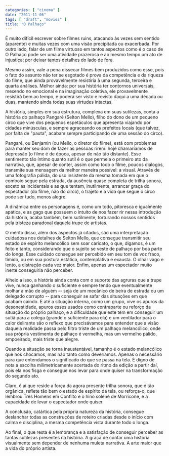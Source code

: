 ```yaml
---
categories: [ "cinema" ]
date: "2011-11-06"
tags: [ "draft", "movies" ]
title: "O Palhaço"
---
```

É muito difícil escrever sobre filmes ruins, atacando às vezes
sem sentido (aparente) e muitas vezes com uma visão precipitada ou
exacerbada. Por outro lado, falar de um filme virtuoso em tantos aspectos
como é o caso de O Palhaço pode ser uma atividade prazerosa e ao mesmo
tempo um ato de injustiça: por deixar tantos detalhes do lado de fora.

Mesmo assim, vale a pena dissecar filmes bem produzidos como esse, pois
o fato do assunto não ter se esgotado é prova da competência e da
riqueza do filme, que ainda provavelmente resistiria à uma segunda,
terceira e quarta análises. Melhor ainda: por sua história ter
contornos universais, mexendo no emocional e na imaginação coletiva,
ele provavelmente resistirá bem ao tempo, e poderá ser visto e revisto
daqui a uma década ou duas, mantendo ainda todas suas virtudes intactas.

A história, simples em sua estrutura, complexa em suas sutilezas, conta
a história do palhaço Pangaré (Selton Mello), filho do dono de um
pequeno circo que vive dos pequenos espetáculos que apresenta viajando
por cidades minúsculas, e sempre agraceando os prefeitos locais (que
talvez, por falta de "pauta", acabam sempre participando de uma sessão
do circo).

Pangaré, ou Benjamin (ou Mello, o diretor do filme), está com problemas
para manter seu dom de fazer as pessoas rirem: hoje chamaríamos de
depressão (o filme é de época, apesar de não tão distante). Esse
sentimento tão íntimo quanto sutil é o que permeia o primeiro
ato da narrativa, que, apesar de conter, assim como todo o filme,
poucos diálogos, transmite sua mensagem da melhor maneira possível:
a visual. Através de uma fotografia pálida, do uso insistente da mesma
tomada em que o comboio segue pela estrada, da ausência quase completa
de trilha sonora, exceto as incidentais e as que tentam, inutilmente,
arrancar graça do espectador (do filme, não do circo), o trajeto e a
vida que segue o circo pode ser tudo, menos alegre.

A dinâmica entre os personagens é, como um todo, pitoresca e igualmente
apática, e as gags que possuem o intuito de nos fazer rir nessa
introdução da história, acaba também, bem sutilmente, torturando
nossos sentidos pela tristeza paradoxal daquela trupe de artistas.

O mérito disso, além dos aspectos já citados, são uma interpretação
cuidadosa nos detalhes de Selton Mello, que consegue transmitir seu estado
de espírito melancólico sem soar caricato, o que, digamos, é um feito
e tanto, considerando que o sujeito se veste de palhaço por boa parte
do longa. Esse cuidado consegue ser percebido em seu tom de voz fraco,
tímido, ou em sua postura estática, contemplativa e exausta. O olhar
vago e lento, a distração cada vez maior. Enfim, apenas um espectador
muito inerte conseguiria não perceber.

Alheio a isso, a história ainda conta com o suporte das agruras que a
trupe vive, nunca ganhando o suficiente e sempre tendo que eventualmente
molhar a mão de alguém -- seja de um mecânico de beira de estrada
ou um delegado corrupto -- para conseguir se safar das situações em
que acabam caindo. E até a situação interna, como um grupo, vive
os apuros da desonestidade, apuros esses usados como contraparte ou
reforço da situação do próprio palhaço, e a dificuldade que este
tem em conseguir um sutiã para a colega (grande o suficiente para ela)
e um ventilador para o calor delirante são o reflexo que precisávamos
para entender que a visão daquela realidade passa pelo filtro triste
de um palhaço melancólico, onde sua própria vestimenta de palhaço
é vermelha, mas um vermelho pálido, empoeirado, mais triste que alegre.

Quando a situação se torna insustentável, tamanho é o estado
melancólico que nos chocamos, mas não tanto como deveríamos. Apenas o
necessário para que entendamos o significado do que se passa na tela. É
digno de nota a escolha milimetricamente acertada do ritmo da edição
a partir daí, pois ela nos fisga e consegue nos levar para onde quiser
na transformação do segundo ato.

Claro, é aí que reside a força da agora presente trilha sonora,
que é tão orgânica, reflete tão bem o estado de espírito da tela,
ou reforça-o, que lembrou Três Homens em Conflito e o hino solene de
Morricone, e a capacidade de levar o espectador onde quiser.

A conclusão, catártica pela própria natureza da história, consegue
deslanchar todas as construções de roteiro criadas desde o início
com calma e disciplina, a mesma competência vista durante todo o longa.

Ao final, o que resta é a lembrança e a satisfação de conseguir
perceber as tantas sutilezas presentes na história. A graça de contar
uma história visualmente sem depender de nenhuma muleta narrativa. A
arte maior que a vida do próprio artista.

